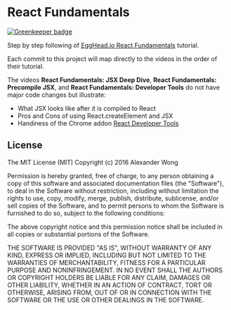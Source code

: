 # React Fundamentals

[![Greenkeeper badge](https://badges.greenkeeper.io/awwong1/react-fundamentals.svg)](https://greenkeeper.io/)

Step by step following of [EggHead.io React Fundamentals](https://egghead.io/courses/react-fundamentals) tutorial.

Each commit to this project will map directly to the videos in the order of their tutorial.

The videos **React Fundamentals: JSX Deep Dive**, **React Fundamentals: Precompile JSX**, and **React Fundamentals: Developer Tools** do not have major code changes but illustrate:
* What JSX looks like after it is compiled to React
* Pros and Cons of using React.createElement and JSX
* Handiness of the Chrome addon [React Developer Tools](https://chrome.google.com/webstore/detail/react-developer-tools/fmkadmapgofadopljbjfkapdkoienihi?hl=en)


## License

The MIT License (MIT)
Copyright (c) 2016 Alexander Wong

Permission is hereby granted, free of charge, to any person obtaining a copy of this software and associated documentation files (the "Software"), to deal in the Software without restriction, including without limitation the rights to use, copy, modify, merge, publish, distribute, sublicense, and/or sell copies of the Software, and to permit persons to whom the Software is furnished to do so, subject to the following conditions:

The above copyright notice and this permission notice shall be included in all copies or substantial portions of the Software.

THE SOFTWARE IS PROVIDED "AS IS", WITHOUT WARRANTY OF ANY KIND, EXPRESS OR IMPLIED, INCLUDING BUT NOT LIMITED TO THE WARRANTIES OF MERCHANTABILITY, FITNESS FOR A PARTICULAR PURPOSE AND NONINFRINGEMENT. IN NO EVENT SHALL THE AUTHORS OR COPYRIGHT HOLDERS BE LIABLE FOR ANY CLAIM, DAMAGES OR OTHER LIABILITY, WHETHER IN AN ACTION OF CONTRACT, TORT OR OTHERWISE, ARISING FROM, OUT OF OR IN CONNECTION WITH THE SOFTWARE OR THE USE OR OTHER DEALINGS IN THE SOFTWARE.
